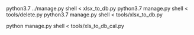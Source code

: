  python3.7 ../manage.py shell < xlsx_to_db.py
 python3.7 manage.py shell < tools/delete.py
 python3.7 manage.py shell < tools/xlsx_to_db.py

 python manage.py shell < tools/xls_to_db_cal.py
